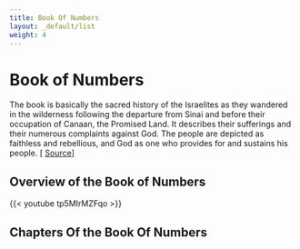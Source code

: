 ```yaml
---
title: Book Of Numbers
layout: _default/list
weight: 4
---
```

# Book of Numbers

The book is basically the sacred history of the Israelites as they wandered in the wilderness following the departure from Sinai and before their occupation of Canaan, the Promised Land. It describes their sufferings and their numerous complaints against God. The people are depicted as faithless and rebellious, and God as one who provides for and sustains his people. [ [Source](https://www.britannica.com/topic/Numbers-Old-Testament)]

## Overview of the Book of Numbers
{{< youtube tp5MIrMZFqo >}}

## Chapters Of the Book Of Numbers
